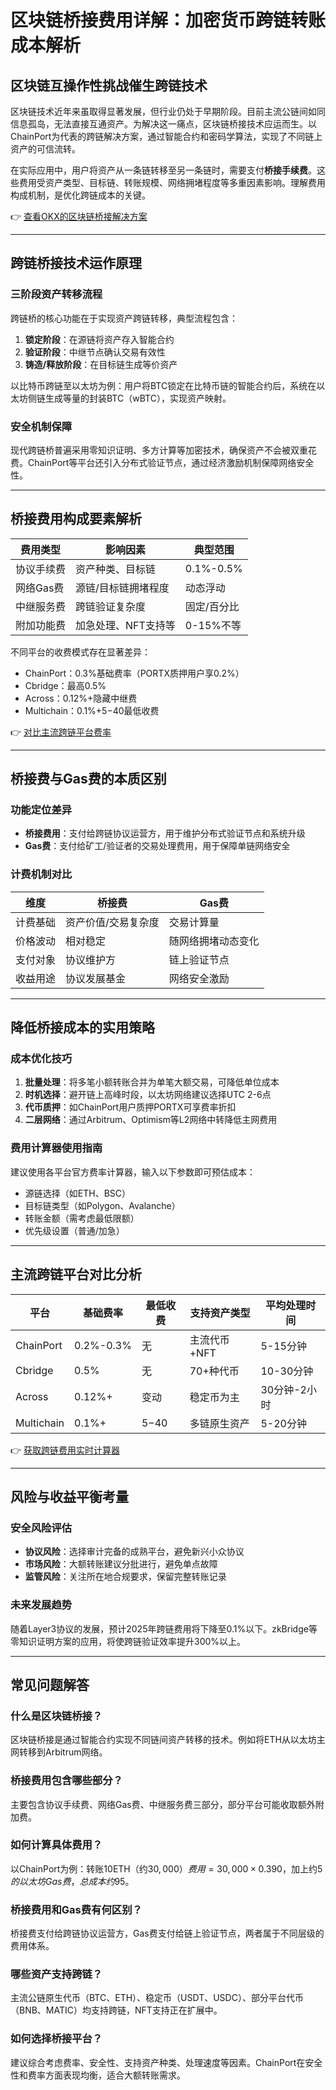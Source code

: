# 区块链桥接费用详解：加密货币跨链转账成本解析

## 区块链互操作性挑战催生跨链技术
区块链技术近年来虽取得显著发展，但行业仍处于早期阶段。目前主流公链间如同信息孤岛，无法直接互通资产。为解决这一痛点，区块链桥接技术应运而生。以ChainPort为代表的跨链解决方案，通过智能合约和密码学算法，实现了不同链上资产的可信流转。

在实际应用中，用户将资产从一条链转移至另一条链时，需要支付**桥接手续费**。这些费用受资产类型、目标链、转账规模、网络拥堵程度等多重因素影响。理解费用构成机制，是优化跨链成本的关键。

👉 [查看OKX的区块链桥接解决方案](https://bit.ly/okx_welcome)

---

## 跨链桥接技术运作原理

### 三阶段资产转移流程
跨链桥的核心功能在于实现资产跨链转移，典型流程包含：
1. **锁定阶段**：在源链将资产存入智能合约
2. **验证阶段**：中继节点确认交易有效性
3. **铸造/释放阶段**：在目标链生成等价资产

以比特币跨链至以太坊为例：用户将BTC锁定在比特币链的智能合约后，系统在以太坊侧链生成等量的封装BTC（wBTC），实现资产映射。

### 安全机制保障
现代跨链桥普遍采用零知识证明、多方计算等加密技术，确保资产不会被双重花费。ChainPort等平台还引入分布式验证节点，通过经济激励机制保障网络安全性。

---

## 桥接费用构成要素解析

| 费用类型       | 影响因素                 | 典型范围      |
|----------------|--------------------------|---------------|
| 协议手续费     | 资产种类、目标链         | 0.1%-0.5%     |
| 网络Gas费      | 源链/目标链拥堵程度      | 动态浮动       |
| 中继服务费     | 跨链验证复杂度           | 固定/百分比    |
| 附加功能费     | 加急处理、NFT支持等      | 0-15%不等      |

不同平台的收费模式存在显著差异：
- ChainPort：0.3%基础费率（PORTX质押用户享0.2%）
- Cbridge：最高0.5%
- Across：0.12%+隐藏中继费
- Multichain：0.1%+$5-$40最低收费

👉 [对比主流跨链平台费率](https://bit.ly/okx_welcome)

---

## 桥接费与Gas费的本质区别

### 功能定位差异
- **桥接费用**：支付给跨链协议运营方，用于维护分布式验证节点和系统升级
- **Gas费**：支付给矿工/验证者的交易处理费用，用于保障单链网络安全

### 计费机制对比
| 维度         | 桥接费                  | Gas费                  |
|--------------|-------------------------|------------------------|
| 计费基础     | 资产价值/交易复杂度     | 交易计算量             |
| 价格波动     | 相对稳定                | 随网络拥堵动态变化     |
| 支付对象     | 协议维护方              | 链上验证节点           |
| 收益用途     | 协议发展基金            | 网络安全激励           |

---

## 降低桥接成本的实用策略

### 成本优化技巧
1. **批量处理**：将多笔小额转账合并为单笔大额交易，可降低单位成本
2. **时机选择**：避开链上高峰时段，以太坊网络建议选择UTC 2-6点
3. **代币质押**：如ChainPort用户质押PORTX可享费率折扣
4. **二层网络**：通过Arbitrum、Optimism等L2网络中转降低主网费用

### 费用计算器使用指南
建议使用各平台官方费率计算器，输入以下参数即可预估成本：
- 源链选择（如ETH、BSC）
- 目标链类型（如Polygon、Avalanche）
- 转账金额（需考虑最低限额）
- 优先级设置（普通/加急）

---

## 主流跨链平台对比分析

| 平台       | 基础费率   | 最低收费  | 支持资产类型       | 平均处理时间  |
|------------|------------|-----------|--------------------|---------------|
| ChainPort  | 0.2%-0.3%  | 无        | 主流代币+NFT       | 5-15分钟      |
| Cbridge    | 0.5%       | 无        | 70+种代币          | 10-30分钟     |
| Across     | 0.12%+     | 变动      | 稳定币为主         | 30分钟-2小时  |
| Multichain | 0.1%+      | $5-$40    | 多链原生资产       | 5-20分钟      |

👉 [获取跨链费用实时计算器](https://bit.ly/okx_welcome)

---

## 风险与收益平衡考量

### 安全风险评估
- **协议风险**：选择审计完备的成熟平台，避免新兴小众协议
- **市场风险**：大额转账建议分批进行，避免单点故障
- **监管风险**：关注所在地合规要求，保留完整转账记录

### 未来发展趋势
随着Layer3协议的发展，预计2025年跨链费用将下降至0.1%以下。zkBridge等零知识证明方案的应用，将使跨链验证效率提升300%以上。

---

## 常见问题解答

### 什么是区块链桥接？
区块链桥接是通过智能合约实现不同链间资产转移的技术。例如将ETH从以太坊主网转移到Arbitrum网络。

### 桥接费用包含哪些部分？
主要包含协议手续费、网络Gas费、中继服务费三部分，部分平台可能收取额外附加费。

### 如何计算具体费用？
以ChainPort为例：转账10ETH（约$30,000）费用=30,000×0.3%=$90，加上约$5的以太坊Gas费，总成本约$95。

### 桥接费用和Gas费有何区别？
桥接费支付给跨链协议运营方，Gas费支付给链上验证节点，两者属于不同层级的费用体系。

### 哪些资产支持跨链？
主流公链原生代币（BTC、ETH）、稳定币（USDT、USDC）、部分平台代币（BNB、MATIC）均支持跨链，NFT支持正在扩展中。

### 如何选择桥接平台？
建议综合考虑费率、安全性、支持资产种类、处理速度等因素。ChainPort在安全性和费率方面表现均衡，适合大额转账需求。